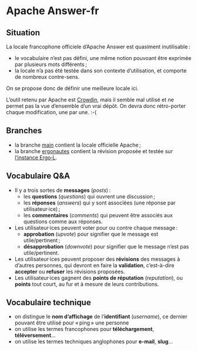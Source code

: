 # Apache Answer-fr

## Situation

La locale francophone officiele d’Apache Answer est quasiment inutilisable :
- le vocabulaire n’est pas défini, une même notion pouvoant être exprimée par plusieurs mots différents ;
- la locale n’a pas été testée dans son contexte d’utilisation, et comporte de nombreux contre-sens.

On se propose donc de définir une meilleure locale ici.

L’outil retenu par Apache est [Crowdin](https://crowdin.com/project/answer/fr), mais il semble mal utilisé et ne permet pas la vue d’ensemble d’un vrai dépôt. On devra donc rétro-porter chaque modification, une par une. :-( 

## Branches

- la branche [main](https://github.com/fabi1cazenave/ApacheAnswerL10nFr) contient la locale officielle Apache ;
- la branche [ergonautes](https://github.com/fabi1cazenave/ApacheAnswerL10nFr/tree/ergonautes) contient la révision proposée et testée sur [l’instance Ergo‑L](http://37.59.115.120:1664/).

## Vocabulaire Q&A

- Il y a trois sortes de **messages** (*posts*) : 
  - les **questions** (*questions*) qui ouvrent une discussion ;
  - les **réponses** (*answers*) qui y sont assocïées (une réponse par utilisateur·ice) ;
  - les **commentaires** (*comments*) qui peuvent être associés aux questions comme aux réponses.
- Les utilisateur·ices peuvent voter pour ou contre chaque message : 
  - **approbation** (*upvote*) pour signifier que le message est utile/pertinent ;
  - **désapprobation** (*downvote*) pour signifier que le message n’est pas utile/pertinent.
- Les utilisateur·ices peuvent proposer des **révisions** des messages à d’autres personnes, qui devront en faire la **validation**, c’est-à-dire **accepter** ou **refuser** les révisions proposées. 
- Les utilisateur·ices gagnent des **points de réputation** (*reputation*), ou **points** tout court, au fur et à mesure de leurs contributions.

## Vocabulaire technique

- on distingue le **nom d’affichage** de l’**identifiant** (*username*), ce dernier pouvant être utilisé pour « ping » une personne
- on utilise les termes francophones pour **téléchargement**, **téléversement**…
- on utilise les termes techniques anglophones pour **e-mail**, **slug**…
